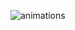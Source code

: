 ![animations](https://github.com/real-cool/bevy_ui_animation/assets/157036900/60921d98-8ee3-483d-b0ae-6f31dbe252ff)
